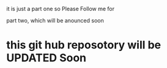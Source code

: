 


it is just a part one so Please Follow me for 

part two, which will be anounced soon 

# this git hub reposotory will be UPDATED Soon



